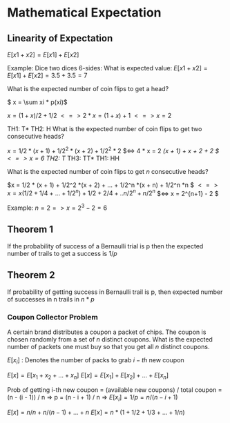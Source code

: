 # Mathematical Expectation

## Linearity of Expectation

$E[x1 + x2] = E[x1] + E[x2]$

Example: 
Dice two dices 6-sides:
What is expected value:
$E[x1 + x2] = E[x1] + E[x2] = 3.5 + 3. 5 = 7$

What is the expected number of coin flips to get a head?

$ x = \sum xi * p(xi)$

$x = (1 + x) / 2 + 1/2$
$<=> 2 * x = (1 + x) + 1$
$<=> x = 2$

TH1: T* 
TH2: H
What is the expected number of coin flips to get two consecutive heads?

$x = 1 / 2 * (x + 1) + 1/2^2*(x + 2) + 1/2^2 * 2$
$<=> 4 * x = 2 *(x + 1) + x + 2 + 2 $
$<=> x = 6$
TH2: T*
TH3: TT*
TH1: HH

What is the expected number of coin flips to get $n$ consecutive heads?

$x = 1/2 * (x + 1) + 1/2^2 *(x + 2) + ... + 1/2^n *(x + n) + 1/2^n *n $
$<=> x = x (1/2 + 1/4 + ... + 1/2^n) + 1/2 + 2/4 + .. n/2^n + n/2^n$
$<=> x = 2^{n+1} - 2 $

Example: $n = 2 => x = 2^3 - 2 = 6$

## Theorem 1
If the probability of success of a Bernaulli trial is p
then the expected number of trails to get a success is $1/p$

## Theorem 2
If probability of getting success in Bernaulli trail is p,
then expected number of successes in n trails in $n*p$


### Coupon Collector Problem
A certain brand distributes a coupon a packet of chips.
The coupon is chosen randomly from a set of $n$ distinct coupons.
What is the expected number of packets one must buy so that
you get all $n$ distinct coupons.

$E[x_i]$ : Denotes the number of packs to grab $i-th$ new coupon

$E[x] = E[x_1 + x_2 + ... + x_n]$
$E[x] = E[x_1] + E[x_2] + ... + E[x_n]$

Prob of getting i-th new coupon = (available new coupons) / total coupon = (n - (i - 1)) / n
=> p = (n - i + 1) / n
=> $E[x_i] = 1/p = n /(n - i + 1)$

$E[x] = n/n + n/(n - 1) + ... + n$
$E[x] = n * (1 + 1/2 + 1/3 + ... + 1/n)$


